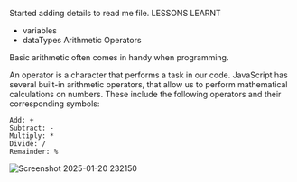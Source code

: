 Started adding details to read me file.
LESSONS LEARNT 
- variables
- dataTypes
Arithmetic Operators

Basic arithmetic often comes in handy when programming.

An operator is a character that performs a task in our code. JavaScript has several built-in arithmetic operators, that allow us to perform mathematical calculations on numbers. These include the following operators and their corresponding symbols:

    Add: +
    Subtract: -
    Multiply: *
    Divide: /
    Remainder: %

![Screenshot 2025-01-20 232150](https://github.com/user-attachments/assets/6f088bb6-4ef5-49f9-a914-15aff31dfc15)
